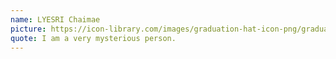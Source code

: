 ```yaml
---
name: LYESRI Chaimae
picture: https://icon-library.com/images/graduation-hat-icon-png/graduation-hat-icon-png-29.jpg
quote: I am a very mysterious person.
---
```

